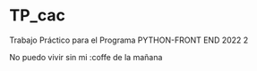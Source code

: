 # TP_cac
Trabajo Práctico para el Programa PYTHON-FRONT END 2022 2

No puedo vivir sin mi :coffe de la mañana
